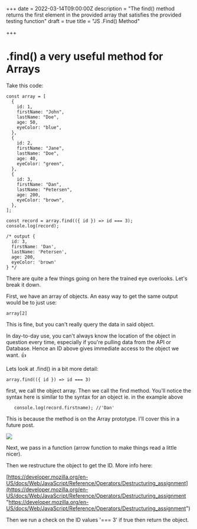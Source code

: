 +++
date = 2022-03-14T09:00:00Z
description = "The find() method returns the first element in the provided array that satisfies the provided testing function"
draft = true
title = "JS .Find() Method"

+++
# .find() a very useful method for Arrays

Take this code:

    const array = [
      {
        id: 1,
        firstName: "John",
        lastName: "Doe",
        age: 50,
        eyeColor: "blue",
      },
      {
        id: 2,
        firstName: "Jane",
        lastName: "Doe",
        age: 40,
        eyeColor: "green",
      },
      {
        id: 3,
        firstName: "Dan",
        lastName: "Petersen",
        age: 200,
        eyeColor: "brown",
      },
    ];
    
    const record = array.find(({ id }) => id === 3);
    console.log(record);
    
    /* output {
      id: 3,
      firstName: 'Dan',
      lastName: 'Petersen',
      age: 200,
      eyeColor: 'brown'
    } */

There are quite a few things going on here the trained eye overlooks. Let's break it down. 

First, we have an array of objects.  An easy way to get the same output would be to just use: 

    array[2]

This is fine, but you can't really query the data in said object. 

In day-to-day use, you can't always know the location of the object in question every time, especially if you're pulling data from the API or Database. Hence an ID above gives immediate access to the object we want. 👍

Lets look at .find() in a bit more detail:

    array.find(({ id }) => id === 3)

first, we call the object array. Then we call the find method. You'll notice the syntax here is similar to the syntax for an object ie. in the example above

       console.log(record.firstname); //'Dan'

This is because the method is on the Array prototype. I'll cover this in a future post.

![](/uploads/arrayprototype.png)

 Next, we pass in a function (arrow function to make things read a little nicer).   

Then we restructure the object to get the ID. More info here:

[https://developer.mozilla.org/en-US/docs/Web/JavaScript/Reference/Operators/Destructuring_assignment](https://developer.mozilla.org/en-US/docs/Web/JavaScript/Reference/Operators/Destructuring_assignment "https://developer.mozilla.org/en-US/docs/Web/JavaScript/Reference/Operators/Destructuring_assignment")

Then we run a check on the ID values '=== 3' if true then return the object. 